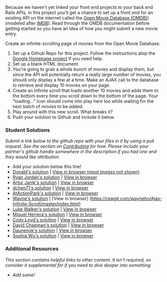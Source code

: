 Because we haven't yet linked your front end projects to your back end Rails APIs, in this project you'll get a chance to set up a front end for an existing API on the internet called the [Open Movie Database (OMDB)](http://www.omdbapi.com/))(modeled after [IMDB](http://www.imdb.com)). Read through the OMDB documentation before getting started so you have an idea of how you might submit a new movie entry.


Create an infinite-scrolling page of movies from the Open Movie Database.

1. Set up a Github Repo for this project.  Follow the instructions atop the [Google Homepage project](/web-development-101/html-css) if you need help.
2. Set up a blank HTML document
3. You're going to grab a whole bunch of movies and display them, but since the API will potentially return a really large number of movies, you should only display a few at a time.  Make an AJAX call to the database to retrieve and display 10 movies on your page.
4. Create an infinite scroll that loads another 10 movies and adds them to the bottom every time you scroll down to the bottom of the page.  Your "loading..." icon should come into play here too while waiting for the next batch of movies to be added.
5. Play around with this new scroll.  What breaks it?
6. Push your solution to Github and include it below.


### Student Solutions

*Submit a link below to the github repo with your files in it by using a pull request.  See the section on [Contributing](http://github.com/TheOdinProject/curriculum/blob/master/contributing.md) for how.  Please include your partner's github handle somewhere in the description if you had one and they would like attribution.*

* Add your solution below this line!
* [Donald's solution](https://github.com/donaldali/odin-js-jquery/tree/master/ajax_infinite_scroll) | [View in browser (*most images not shown*)](http://htmlpreview.github.io/?https://github.com/donaldali/odin-js-jquery/blob/master/ajax_infinite_scroll/index.html)
* [Ryan Jordan's solution](https://github.com/krjordan/odin-project/tree/master/Movie-App) | [View in browser](http://htmlpreview.github.io/?https://github.com/krjordan/odin-project/tree/master/Movie-App/index.html#top)
* [Artur Janik's solution](https://github.com/ArturJanik/TOPJS/tree/master/Project8) | [View in browser](http://rawgit.com/ArturJanik/TOPJS/master/Project8/index.html)
* [dchen71's solution](https://github.com/dchen71/odin-ajax_submission) | [View in browser](http://rawgit.com/dchen71/odin-ajax_submission/master/Index.html)
* [AtActionPark's solution](https://github.com/AtActionPark/odin_ajax_scroll) | [View in browser](http://htmlpreview.github.io/?https://github.com/AtActionPark/odin_ajax_scroll/blob/master/index.html)
* [Wayne's solution](https://github.com/wayneho/Ajax-Infinite-Scroll) | [View in browser] (https://rawgit.com/wayneho/Ajax-Infinite-Scroll/master/index.html)
* [Luke Walker's solution](https://github.com/ubershibs/odin-js-course/tree/master/omdb) | [View in browser](http://lukewalker.org/odin/js-course/omdb/)
* [Miguel Herrera's solution](https://github.com/migueloherrera/js-infinite-scroll) | [View in browser](http://htmlpreview.github.io/?https://github.com/migueloherrera/js-infinite-scroll/blob/master/index.html)
* [Cody Loyd's solution](https://github.com/codyloyd/js-infinite-scrolling-test) | [View in browser](http://codyloyd.com/js-infinite-scrolling-test/)
* [David Chapman's solution](https://github.com/davidchappy/odin_training_projects/tree/master/ajax-infinite-scrolling) | [View in browser](http://movies.dachapman.com/)
* [Daunenok's solution](https://github.com/daunenok/movie-database) | [View in browser](https://daunenok.github.io/movie-database/)
* [Sophia Wu's solution](https://github.com/SophiaLWu/ajax-infinite-scrolling-project) | [View in browser](https://sophialwu.github.io/ajax-infinite-scrolling-project/)

### Additional Resources

*This section contains helpful links to other content. It isn't required, so consider it supplemental for if you need to dive deeper into something*

* *Add some!*
